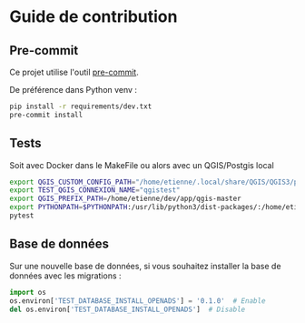 # Guide de contribution

## Pre-commit

Ce projet utilise l'outil [pre-commit](https://pre-commit.com/).

De préférence dans Python venv :

```bash
pip install -r requirements/dev.txt
pre-commit install
```

## Tests

Soit avec Docker dans le MakeFile
ou alors avec un QGIS/Postgis local

```bash
export QGIS_CUSTOM_CONFIG_PATH="/home/etienne/.local/share/QGIS/QGIS3/profiles/default"
export TEST_QGIS_CONNEXION_NAME="qgistest"
export QGIS_PREFIX_PATH=/home/etienne/dev/app/qgis-master
export PYTHONPATH=$PYTHONPATH:/usr/lib/python3/dist-packages/:/home/etienne/dev/app/qgis-master/share/qgis/python/plugins/
pytest
```

## Base de données

Sur une nouvelle base de données, si vous souhaitez installer la base de données avec les migrations :

```python
import os
os.environ['TEST_DATABASE_INSTALL_OPENADS'] = '0.1.0'  # Enable
del os.environ['TEST_DATABASE_INSTALL_OPENADS']  # Disable
```

